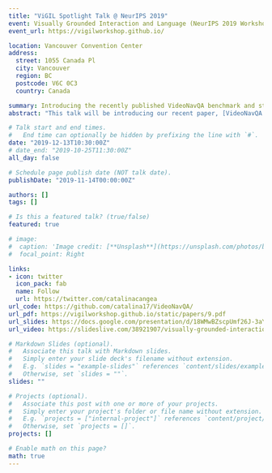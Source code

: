```yaml
---
title: "ViGIL Spotlight Talk @ NeurIPS 2019"
event: Visually Grounded Interaction and Language (NeurIPS 2019 Workshop)
event_url: https://vigilworkshop.github.io/

location: Vancouver Convention Center
address:
  street: 1055 Canada Pl
  city: Vancouver
  region: BC
  postcode: V6C 0C3
  country: Canada

summary: Introducing the recently published VideoNavQA benchmark and study (BMVC 2019).
abstract: "This talk will be introducing our recent paper, [VideoNavQA: Bridging the Gap between Visual and Embodied Question Answering](https://arxiv.org/abs/1908.04950). Here, we investigate the feasibility of EQA -type tasks by building a novel benchmark, which contains pairs of questions and videos generated in the House3D environment. While removing the navigation and action selection requirements from EQA , we increase the difficulty of the visual reasoning component via a much larger question space, tackling the sort of complex reasoning questions that make QA tasks challenging. By designing and evaluating several VQA -style models on the dataset, we establish a novel way of evaluating EQA feasibility given existing methods, while highlighting the difficulty of the problem even in the most ideal setting."

# Talk start and end times.
#   End time can optionally be hidden by prefixing the line with `#`.
date: "2019-12-13T10:30:00Z"
# date_end: "2019-10-25T11:30:00Z"
all_day: false

# Schedule page publish date (NOT talk date).
publishDate: "2019-11-14T00:00:00Z"

authors: []
tags: []

# Is this a featured talk? (true/false)
featured: true

# image:
#  caption: 'Image credit: [**Unsplash**](https://unsplash.com/photos/bzdhc5b3Bxs)'
#  focal_point: Right

links:
- icon: twitter
  icon_pack: fab
  name: Follow
  url: https://twitter.com/catalinacangea
url_code: https://github.com/catalina17/VideoNavQA/
url_pdf: https://vigilworkshop.github.io/static/papers/9.pdf
url_slides: https://docs.google.com/presentation/d/18WMwBZscpUmf26J-3aYp0HpqXF_9GPEYfUP64jX0T1I/edit#slide=id.p
url_video: https://slideslive.com/38921907/visually-grounded-interaction-and-language-2

# Markdown Slides (optional).
#   Associate this talk with Markdown slides.
#   Simply enter your slide deck's filename without extension.
#   E.g. `slides = "example-slides"` references `content/slides/example-slides.md`.
#   Otherwise, set `slides = ""`.
slides: ""

# Projects (optional).
#   Associate this post with one or more of your projects.
#   Simply enter your project's folder or file name without extension.
#   E.g. `projects = ["internal-project"]` references `content/project/deep-learning/index.md`.
#   Otherwise, set `projects = []`.
projects: []

# Enable math on this page?
math: true
---
```

